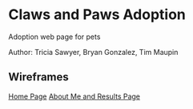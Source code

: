 # Claws and Paws Adoption

Adoption web page for pets

Author: Tricia Sawyer, Bryan Gonzalez, Tim Maupin

## Wireframes

[Home Page](/wireframe-images/home-page.png)
[About Me and Results Page](/wireframe-images/about-results.png)
